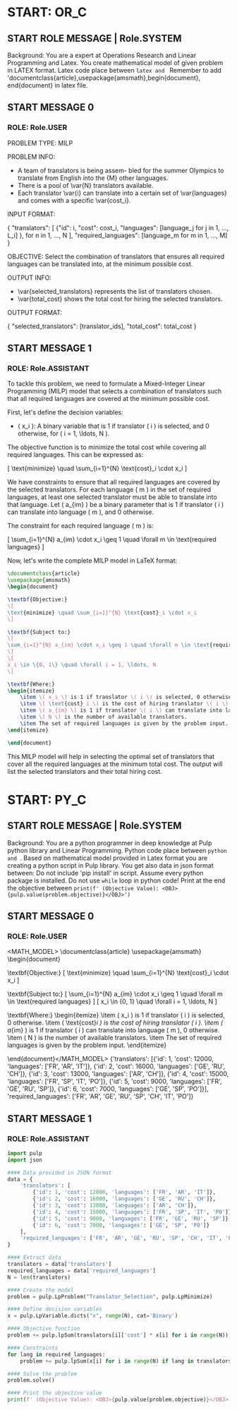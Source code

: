 # START: OR_C 
## START ROLE MESSAGE | Role.SYSTEM 
Background: You are a expert at Operations Research and Linear Programming and Latex. You create mathematical model of given problem in LATEX format. Latex code place between ```latex and ``` Remember to add 'documentclass{article},usepackage{amsmath},begin{document}, end{document} in latex file. 
## START MESSAGE 0 
### ROLE: Role.USER
<DESCRIPTION>
PROBLEM TYPE: MILP

PROBLEM INFO:

- A team of translators is being assem- bled for the summer Olympics to translate from English into the \{M} other languages.
- There is a pool of \var{N} translators available.
- Each translator \var{i} can translate into a certain set of \var{languages} and comes with a specific \var{cost_i}.

INPUT FORMAT: 

{
"translators": [
        {"id": i, 
         "cost": cost_i,
         "languages": [language_j for j in 1, ..., L_i]
        },
        for n in 1, ..., N
    ],
    "required_languages": [language_m for m in 1, ..., M]
}

OBJECTIVE: Select the combination of translators that ensures all required languages can be translated into, at the minimum possible cost.

OUTPUT INFO:

- \var{selected_translators} represents the list of translators chosen.
- \var{total_cost} shows the total cost for hiring the selected translators.

OUTPUT FORMAT:

{
    "selected_translators": [translator_ids],
    "total_cost": total_cost
}
</DESCRIPTION>


## START MESSAGE 1 
### ROLE: Role.ASSISTANT
To tackle this problem, we need to formulate a Mixed-Integer Linear Programming (MILP) model that selects a combination of translators such that all required languages are covered at the minimum possible cost.

First, let's define the decision variables:
- \( x_i \): A binary variable that is 1 if translator \( i \) is selected, and 0 otherwise, for \( i = 1, \ldots, N \).

The objective function is to minimize the total cost while covering all required languages. This can be expressed as:

\[
\text{minimize} \quad \sum_{i=1}^{N} \text{cost}_i \cdot x_i
\]

We have constraints to ensure that all required languages are covered by the selected translators. For each language \( m \) in the set of required languages, at least one selected translator must be able to translate into that language. Let \( a_{im} \) be a binary parameter that is 1 if translator \( i \) can translate into language \( m \), and 0 otherwise.

The constraint for each required language \( m \) is:

\[
\sum_{i=1}^{N} a_{im} \cdot x_i \geq 1 \quad \forall m \in \text{required languages}
\]

Now, let's write the complete MILP model in LaTeX format:

```latex
\documentclass{article}
\usepackage{amsmath}
\begin{document}

\textbf{Objective:}
\[
\text{minimize} \quad \sum_{i=1}^{N} \text{cost}_i \cdot x_i
\]

\textbf{Subject to:}
\[
\sum_{i=1}^{N} a_{im} \cdot x_i \geq 1 \quad \forall m \in \text{required languages}
\]
\[
x_i \in \{0, 1\} \quad \forall i = 1, \ldots, N
\]

\textbf{Where:}
\begin{itemize}
    \item \( x_i \) is 1 if translator \( i \) is selected, 0 otherwise.
    \item \( \text{cost}_i \) is the cost of hiring translator \( i \).
    \item \( a_{im} \) is 1 if translator \( i \) can translate into language \( m \), 0 otherwise.
    \item \( N \) is the number of available translators.
    \item The set of required languages is given by the problem input.
\end{itemize}

\end{document}
```

This MILP model will help in selecting the optimal set of translators that cover all the required languages at the minimum total cost. The output will list the selected translators and their total hiring cost.

# START: PY_C 
## START ROLE MESSAGE | Role.SYSTEM 
Background: You are a python programmer in deep knowledge at Pulp python library and Linear Programming. Python code place between ```python and ```. Based on mathematical model provided in Latex format you are creating a python script in Pulp library. You get also data in json format between: <DATA></DATA> Do not include 'pip install' in script. Assume every python package is installed. Do not use `while` loop in python code! Print at the end the objective between <OBJ></OBJ> `print(f' (Objective Value): <OBJ>{pulp.value(problem.objective)}</OBJ>')` 
## START MESSAGE 0 
### ROLE: Role.USER
<MATH_MODEL>
\documentclass{article}
\usepackage{amsmath}
\begin{document}

\textbf{Objective:}
\[
\text{minimize} \quad \sum_{i=1}^{N} \text{cost}_i \cdot x_i
\]

\textbf{Subject to:}
\[
\sum_{i=1}^{N} a_{im} \cdot x_i \geq 1 \quad \forall m \in \text{required languages}
\]
\[
x_i \in \{0, 1\} \quad \forall i = 1, \ldots, N
\]

\textbf{Where:}
\begin{itemize}
    \item \( x_i \) is 1 if translator \( i \) is selected, 0 otherwise.
    \item \( \text{cost}_i \) is the cost of hiring translator \( i \).
    \item \( a_{im} \) is 1 if translator \( i \) can translate into language \( m \), 0 otherwise.
    \item \( N \) is the number of available translators.
    \item The set of required languages is given by the problem input.
\end{itemize}

\end{document}</MATH_MODEL>
<DATA>
{'translators': [{'id': 1, 'cost': 12000, 'languages': ['FR', 'AR', 'IT']}, {'id': 2, 'cost': 16000, 'languages': ['GE', 'RU', 'CH']}, {'id': 3, 'cost': 13000, 'languages': ['AR', 'CH']}, {'id': 4, 'cost': 15000, 'languages': ['FR', 'SP', 'IT', 'PO']}, {'id': 5, 'cost': 9000, 'languages': ['FR', 'GE', 'RU', 'SP']}, {'id': 6, 'cost': 7000, 'languages': ['GE', 'SP', 'PO']}], 'required_languages': ['FR', 'AR', 'GE', 'RU', 'SP', 'CH', 'IT', 'PO']}</DATA>


## START MESSAGE 1 
### ROLE: Role.ASSISTANT
```python
import pulp
import json

#### Data provided in JSON format
data = {
    'translators': [
        {'id': 1, 'cost': 12000, 'languages': ['FR', 'AR', 'IT']},
        {'id': 2, 'cost': 16000, 'languages': ['GE', 'RU', 'CH']},
        {'id': 3, 'cost': 13000, 'languages': ['AR', 'CH']},
        {'id': 4, 'cost': 15000, 'languages': ['FR', 'SP', 'IT', 'PO']},
        {'id': 5, 'cost': 9000, 'languages': ['FR', 'GE', 'RU', 'SP']},
        {'id': 6, 'cost': 7000, 'languages': ['GE', 'SP', 'PO']}
    ],
    'required_languages': ['FR', 'AR', 'GE', 'RU', 'SP', 'CH', 'IT', 'PO']
}

#### Extract data
translators = data['translators']
required_languages = data['required_languages']
N = len(translators)

#### Create the model
problem = pulp.LpProblem("Translator_Selection", pulp.LpMinimize)

#### Define decision variables
x = pulp.LpVariable.dicts("x", range(N), cat='Binary')

#### Objective function
problem += pulp.lpSum(translators[i]['cost'] * x[i] for i in range(N)), "Total_Cost"

#### Constraints
for lang in required_languages:
    problem += pulp.lpSum(x[i] for i in range(N) if lang in translators[i]['languages']) >= 1, f"Require_{lang}"

#### Solve the problem
problem.solve()

#### Print the objective value
print(f' (Objective Value): <OBJ>{pulp.value(problem.objective)}</OBJ>')
```

